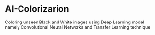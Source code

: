 # AI-Colorizarion
Coloring unseen Black and White images using Deep Learning model namely Convolutional Neural Networks and Transfer Learning technique 

